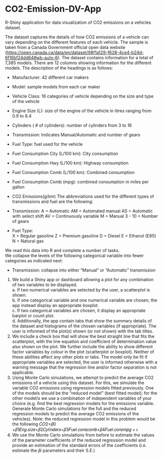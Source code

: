 # CO2-Emission-DV-App
R-Shiny application for data visualization of CO2 emissions on a vehicles dataset. 

The dataset captures the details of how CO2 emissions of a vehicle can vary depending on the different features 
of each vehicle. The sample is taken from a Canada Government official open data website 
(https://open.canada.ca/data/en/dataset/98f1a129-f628-4ce4-b24d-6f16bf24dd64#wb-auto-6). The 
dataset contains information for a total of 7,385 models. There are 12 columns showing information 
for the different models. The description of the headings is as follows: 
- Manufacturer: 42 different car makers 
- Model: sample models from each car maker   
- Vehicle Class: 16 categories of vehicle 
depending on the size and type of the vehicle  
- Engine Size (L): size of the engine of the vehicle 
in litres ranging from 0.9 to 8.4 
- Cylinders ( # of cylinders): number of cylinders 
from 3 to 16 
- Transmission: Indicates Manual/Automatic and 
number of gears 
 
- Fuel Type: fuel used for the vehicle  
- Fuel Consumption City (L/100 km): City 
consumption 
- Fuel Consumption Hwy (L/100 km): 
Highway consumption 
- Fuel Consumption Comb (L/100 km): 
Combined consumption 
- Fuel Consumption Comb (mpg): combined 
consumption in miles per gallon    
- CO2 Emissions(g/km) 
The abbreviations used for the different types of transmissions and fuel are the following: 
- Transmission: 
A = Automatic 
AM = Automated manual 
AS = Automatic with select shift 
AV = Continuously variable 
M = Manual 
3 - 10 = Number of gears 
 
- Fuel Type:  
X = Regular gasoline 
Z = Premium gasoline 
D = Diesel 
E = Ethanol (E85) 
N = Natural gas  
 
We read this data into R and complete a number of tasks.  
We collapse the levels of the following categorical variable into fewer categories as indicated next: 
- Transmission: collapse into either “Manual” or “Automatic” transmission 
  
1) We build  a  Shiny  app  or  dashboard  allowing  a  plot  for  any  combination  of  two  variables  to  be 
displayed.  
a. If two numerical variables are selected by the user, a scatterplot is shown.  
b. If one categorical variable and one numerical variable are chosen, the app instead 
display an appropriate boxplot.  
c. If two categorical variables are chosen, it display an appropriate barplot or 
count plot.  
d. Additionally, the app contain tabs that show the summary details of the dataset and 
histograms of the chosen variables (if appropriate). The user is informed of the plot(s) 
shown (or not shown) with the tab titles.  
2) We include a check box that will show the best straight line that fits the scatterplot, 
with  the  line  equation  and  coefficient  of  determination  value  also  shown  on  the  plot. We 
further  include  the  ability  to  show  different  factor  variables  by  colour  in  the  plot 
(scatterplot or boxplot). Neither of these abilities affect any other plots or tabs. The 
model only  be  fit  if  appropriate  variables  are  selected,  the  user  is informed 
otherwise  with  a  warning  message  that  the  regression  line  and/or  factor  separation  is  not 
applicable. 
3) Using Monte Carlo simulations, we attempt to predict the average CO2 emissions of 
a  vehicle  using  this  dataset.  For  this, we simulate  the  variable  CO2  emissions  using 
regression models fitted previously. One of the models should be the “reduced 
model” (best fitted model); for the other model/s we use a combination of independent 
variables  of  your  choice  (e.g.  find  the  best  regression  models  for  the  emissions  variable. 
Generate Monte Carlo simulations for the full and the reduced regression models to predict 
the average CO2 emissions of the vehicles). 
Note: the reduced regression model in this problem would be the following 
 𝐶𝑂2=𝛽0 +𝛽1𝐸𝑛𝑔.𝑠𝑖𝑧𝑒+𝛽2𝐶𝑦𝑙𝑖𝑛𝑑𝑒𝑟𝑠+𝛽3𝐹𝑢𝑒𝑙.𝑐𝑜𝑛𝑠𝑐𝑜𝑚𝑏+𝛽4𝐹𝑢𝑒𝑙.𝑐𝑜𝑛𝑠𝑚𝑝𝑔 + 𝜖  
4) We use the Monte Carlo simulations from before to  estimate the  values of the 
parameter  coefficients  of  the  reduced  regression  model  and  provide  an  estimation  of  the 
standard errors of the coefficients (i.e. estimate the 𝛽𝑖 parameters and their S.E.) 
